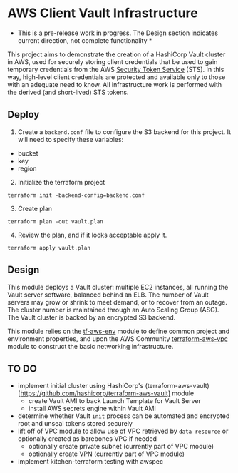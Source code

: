 # AWS Client Vault Infrastructure

* This is a pre-release work in progress. The Design section indicates current direction, not complete functionality *

This project aims to demonstrate the creation of a HashiCorp Vault cluster in AWS, used for securely storing client credentials that be used to gain temporary credentials from the AWS [Security Token Service](https://docs.aws.amazon.com/STS/latest/APIReference/Welcome.html) (STS). In this way, high-level client credentials are protected and available only to those with an adequate need to know. All infrastructure work is performed with the derived (and short-lived) STS tokens.

## Deploy
1. Create a `backend.conf` file to configure the S3 backend for this project. It will need to specify these variables:
- bucket
- key
- region

2. Initialize the terraform project
```
terraform init -backend-config=backend.conf
```

3. Create plan
```
terraform plan -out vault.plan
```

4. Review the plan, and if it looks acceptable apply it.
```
terraform apply vault.plan
```

## Design

This module deploys a Vault cluster: multiple EC2 instances, all running the Vault server software, balanced behind an ELB. The number of Vault servers may grow or shrink to meet demand, or to recover from an outage. The cluster number is maintained through an Auto Scaling Group (ASG). The Vault cluster is backed by an encrypted S3 backend.

This module relies on the [tf-aws-env](https://github.com/dgillman/tf-aws-env) module to define common project and environment properties, and upon the AWS Community [terraform-aws-vpc](https://github.com/terraform-aws-modules/terraform-aws-vpc) module to construct the basic networking infrastructure.

## TO DO
- implement initial cluster using HashiCorp's (terraform-aws-vault)[https://github.com/hashicorp/terraform-aws-vault] module
  - create Vault AMI to back Launch Template for Vault Server
  - install AWS secrets engine within Vault AMI
- determine whether Vault `init` process can be automated and encrypted root and unseal tokens stored securely
- lift off of VPC module to allow use of VPC retrieved by `data resource` or optionally created as barebones VPC if needed
  - optionally create private subnet (currently part of VPC module)
  - optionally create VPN (currently part of VPC module)
- implement kitchen-terraform testing with awspec
